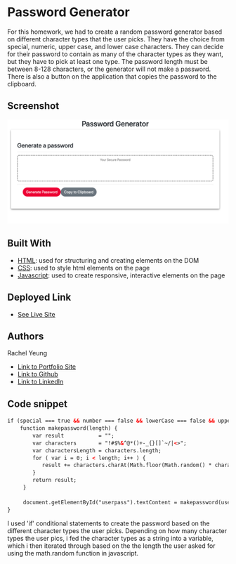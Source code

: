 # Password Generator
For this homework, we had to create a random password generator based on different character types that the user picks. They have the choice from special, numeric, upper case, and lower case characters. They can decide for their password to contain as many of the character types as they want, but they have to pick at least one type. The password length must be between 8-128 characters, or the generator will not make a password. There is also a button on the application that copies the password to the clipboard. 

## Screenshot 
![site](screenshot.png)

## Built With

* [HTML](https://developer.mozilla.org/en-US/docs/Web/HTML): used for structuring and creating elements on the DOM
* [CSS](https://developer.mozilla.org/en-US/docs/Web/CSS): used to style html elements on the page
* [Javascript](https://developer.mozilla.org/en-US/docs/Web/JavaScript): used to create responsive, interactive elements on the page

## Deployed Link

* [See Live Site](https://xrachhel.github.io/passwordGenerator/)


## Authors

Rachel Yeung 

- [Link to Portfolio Site](https://xrachhel.github.io/interactivePortfolio/)
- [Link to Github](https://github.com/xrachhel/passwordGenerator)
- [Link to LinkedIn](https://www.linkedin.com/)

## Code snippet 
```html
if (special === true && number === false && lowerCase === false && upperCase === false){
    function makepassword(length) {
        var result           = "";
        var characters       = "!#$%&^@*()+-_{}[]`~/|<>";
        var charactersLength = characters.length;
        for ( var i = 0; i < length; i++ ) {
           result += characters.charAt(Math.floor(Math.random() * charactersLength));
        }
        return result;
     }
     
     document.getElementById("userpass").textContent = makepassword(userLength);
}
```
I used 'if' conditional statements to create the password based on the different character types the user picks. Depending on how many character types the user pics, i fed the character types as a string into a variable, which i then iterated through based on the the length the user asked for using the math.random function in javascript. 

